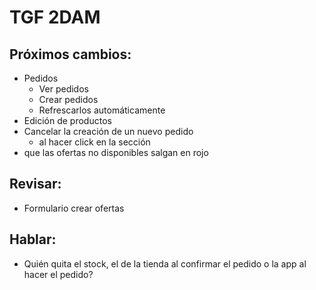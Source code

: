 # TGF 2DAM  
## Próximos cambios:  
- Pedidos
  - Ver pedidos
  - Crear pedidos
  - Refrescarlos automáticamente
- Edición de productos
- Cancelar la creación de un nuevo pedido
  - al hacer click en la sección
- que las ofertas no disponibles salgan en rojo
 
## Revisar:  
- Formulario crear ofertas

## Hablar:  
- Quién quita el stock, el de la tienda al confirmar el pedido o la app al hacer el pedido?
